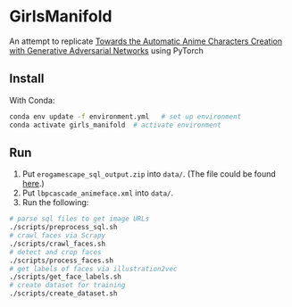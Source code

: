 # GirlsManifold
An attempt to replicate [Towards the Automatic Anime Characters Creation with Generative Adversarial Networks](https://arxiv.org/abs/1708.05509) using PyTorch


## Install

With Conda:

```bash
conda env update -f environment.yml   # set up environment
conda activate girls_manifold  # activate environment
```

## Run

1. Put `erogamescape_sql_output.zip` into `data/`. (The file could be found [here]( https://github.com/makegirlsmoe/makegirlsmoe_web/issues/11#issuecomment-330504682).)
2. Put `lbpcascade_animeface.xml` into `data/`.
3. Run the following:

```bash
# parse sql files to get image URLs
./scripts/preprocess_sql.sh
# crawl faces via Scrapy
./scripts/crawl_faces.sh
# detect and crop faces
./scripts/process_faces.sh
# get labels of faces via illustration2vec
./scripts/get_face_labels.sh
# create dataset for training
./scripts/create_dataset.sh
```
